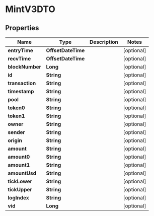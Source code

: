 

# MintV3DTO


## Properties

Name | Type | Description | Notes
------------ | ------------- | ------------- | -------------
**entryTime** | **OffsetDateTime** |  |  [optional]
**recvTime** | **OffsetDateTime** |  |  [optional]
**blockNumber** | **Long** |  |  [optional]
**id** | **String** |  |  [optional]
**transaction** | **String** |  |  [optional]
**timestamp** | **String** |  |  [optional]
**pool** | **String** |  |  [optional]
**token0** | **String** |  |  [optional]
**token1** | **String** |  |  [optional]
**owner** | **String** |  |  [optional]
**sender** | **String** |  |  [optional]
**origin** | **String** |  |  [optional]
**amount** | **String** |  |  [optional]
**amount0** | **String** |  |  [optional]
**amount1** | **String** |  |  [optional]
**amountUsd** | **String** |  |  [optional]
**tickLower** | **String** |  |  [optional]
**tickUpper** | **String** |  |  [optional]
**logIndex** | **String** |  |  [optional]
**vid** | **Long** |  |  [optional]



